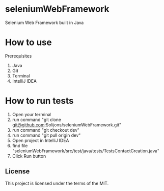 # seleniumWebFramework
Selenium Web Framework built in Java

# How to use
Prerequisites
1. Java
2. Git
3. Terminal
4. IntelliJ IDEA

# How to run tests
1. Open your terminal
2. run command "git clone git@github.com:Solijons/seleniumWebFramework.git"
3. run command "git checkout dev"
4. run command "git pull origin dev"
5. Open project in IntelliJ IDEA
6. find file "seleniumWebFramework/src/test/java/tests/TestsContactCreation.java"
7. Click Run button


## License
This project is licensed under the terms of the MIT.
